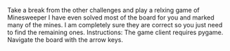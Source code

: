 Take a break from the other challenges and play a relxing game of Minesweeper
I have even solved most of the board for you and marked many of the mines.
I am completely sure they are correct so you just need to find the remaining ones.
Instructions:
The game client requires pygame. Navigate the board with the arrow keys.
